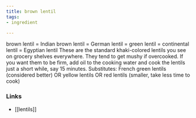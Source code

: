 ```yaml
---
title: brown lentil
tags:
- ingredient

---
```

brown lentil = Indian brown lentil = German lentil = green lentil = continental lentil = Egyptian lentil These are the standard khaki-colored lentils you see on grocery shelves everywhere. They tend to get mushy if overcooked. If you want them to be firm, add oil to the cooking water and cook the lentils just a short while, say 15 minutes. Substitutes: French green lentils (considered better) OR yellow lentils OR red lentils (smaller, take less time to cook)

### Links

* [[lentils]]
